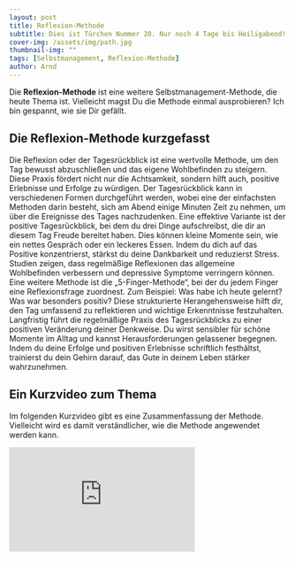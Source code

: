 ```yaml
---
layout: post
title: Reflexion-Methode
subtitle: Dies ist Türchen Nummer 20. Nur noch 4 Tage bis Heiligabend!
cover-img: /assets/img/path.jpg
thumbnail-img: ""
tags: [Selbstmanagement, Reflexion-Methode]
author: Arnd
---
```


Die **Reflexion-Methode** ist eine weitere Selbstmanagement-Methode, die heute Thema ist. Vielleicht magst Du die Methode einmal ausprobieren? Ich bin gespannt, wie sie Dir gefällt.

## Die Reflexion-Methode kurzgefasst

Die Reflexion oder der Tagesrückblick ist eine wertvolle Methode, um den Tag bewusst abzuschließen und das eigene Wohlbefinden zu steigern. Diese Praxis fördert nicht nur die Achtsamkeit, sondern hilft auch, positive Erlebnisse und Erfolge zu würdigen. Der Tagesrückblick kann in verschiedenen Formen durchgeführt werden, wobei eine der einfachsten Methoden darin besteht, sich am Abend einige Minuten Zeit zu nehmen, um über die Ereignisse des Tages nachzudenken. Eine effektive Variante ist der positive Tagesrückblick, bei dem du drei Dinge aufschreibst, die dir an diesem Tag Freude bereitet haben. Dies können kleine Momente sein, wie ein nettes Gespräch oder ein leckeres Essen. Indem du dich auf das Positive konzentrierst, stärkst du deine Dankbarkeit und reduzierst Stress. Studien zeigen, dass regelmäßige Reflexionen das allgemeine Wohlbefinden verbessern und depressive Symptome verringern können. Eine weitere Methode ist die „5-Finger-Methode“, bei der du jedem Finger eine Reflexionsfrage zuordnest. Zum Beispiel: Was habe ich heute gelernt? Was war besonders positiv? Diese strukturierte Herangehensweise hilft dir, den Tag umfassend zu reflektieren und wichtige Erkenntnisse festzuhalten. Langfristig führt die regelmäßige Praxis des Tagesrückblicks zu einer positiven Veränderung deiner Denkweise. Du wirst sensibler für schöne Momente im Alltag und kannst Herausforderungen gelassener begegnen. Indem du deine Erfolge und positiven Erlebnisse schriftlich festhältst, trainierst du dein Gehirn darauf, das Gute in deinem Leben stärker wahrzunehmen.

## Ein Kurzvideo zum Thema

Im folgenden Kurzvideo gibt es eine Zusammenfassung der Methode. Vielleicht wird es damit verständlicher, wie die Methode angewendet werden kann.

<iframe width="336" height="189" src="https://www.youtube.com/embed/aTybGMHDbsI?si=js3KbUm3Wh-mNauQ" title="YouTube video player" frameborder="0" allow="accelerometer; autoplay; clipboard-write; encrypted-media; gyroscope; picture-in-picture; web-share" referrerpolicy="strict-origin-when-cross-origin" allowfullscreen></iframe>